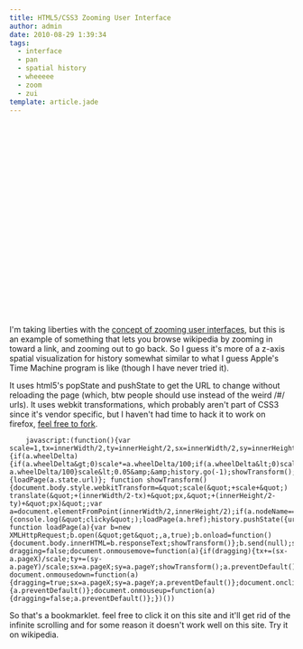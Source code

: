 ```yaml
---
title: HTML5/CSS3 Zooming User Interface
author: admin
date: 2010-08-29 1:39:34
tags: 
  - interface
  - pan
  - spatial history
  - wheeeee
  - zoom
  - zui
template: article.jade
---
```


<object style="height: 344px; width: 425px;" classid="clsid:d27cdb6e-ae6d-11cf-96b8-444553540000" width="100" height="100" codebase="http://download.macromedia.com/pub/shockwave/cabs/flash/swflash.cab#version=6,0,40,0"><param name="allowFullScreen" value="true" /><param name="allowScriptAccess" value="always" /><param name="src" value="http://www.youtube.com/v/Zus6yre73Qc?version=3" /><param name="allowfullscreen" value="true" /><embed style="height: 344px; width: 425px;" type="application/x-shockwave-flash" width="100" height="100" src="http://www.youtube.com/v/Zus6yre73Qc?version=3" allowscriptaccess="always" allowfullscreen="true"></embed></object>

I'm taking liberties with the [concept of zooming user interfaces](http://en.wikipedia.org/wiki/Zooming_user_interface), but this is an example of something that lets you browse wikipedia by zooming in toward a link, and zooming out to go back. So I guess it's more of a z-axis spatial visualization for history somewhat similar to what I guess Apple's Time Machine program is like (though I have never tried it).

It uses html5's popState and pushState to get the URL to change without reloading the page (which, btw people should use instead of the weird /#/ urls). It uses webkit transformations, which probably aren't part of CSS3 since it's vendor specific, but I haven't had time to hack it to work on firefox, [feel free to fork](http://github.com/antimatter15/zui/blob/master/zui.js).

		javascript:(function(){var scale=1,tx=innerWidth/2,ty=innerHeight/2,sx=innerWidth/2,sy=innerHeight/2;document.onmousewheel=function(a){if(a.wheelDelta){if(a.wheelDelta&gt;0)scale*=a.wheelDelta/100;if(a.wheelDelta&lt;0)scale/=-a.wheelDelta/100}scale&lt;0.05&amp;&amp;history.go(-1);showTransform();a.preventDefault()};window.onpopstate=function(a){loadPage(a.state.url)}; function showTransform(){document.body.style.webkitTransform=&quot;scale(&quot;+scale+&quot;) translate(&quot;+(innerWidth/2-tx)+&quot;px,&quot;+(innerHeight/2-ty)+&quot;px)&quot;;var a=document.elementFromPoint(innerWidth/2,innerHeight/2);if(a.nodeName==&quot;A&quot;&amp;&amp;a.offsetWidth*scale&gt;0.3*innerWidth&amp;&amp;a.offsetHeight*scale&gt;0.3*innerHeight){console.log(&quot;clicky&quot;);loadPage(a.href);history.pushState({url:a.href},a.href,a.href)}} function loadPage(a){var b=new XMLHttpRequest;b.open(&quot;get&quot;,a,true);b.onload=function(){document.body.innerHTML=b.responseText;showTransform()};b.send(null);scale=1;tx=innerWidth/2;ty=innerHeight/2;sx=innerWidth/2;sy=innerHeight/2;showTransform()}var dragging=false;document.onmousemove=function(a){if(dragging){tx+=(sx-a.pageX)/scale;ty+=(sy-a.pageY)/scale;sx=a.pageX;sy=a.pageY;showTransform();a.preventDefault();a.stopPropagation()}}; document.onmousedown=function(a){dragging=true;sx=a.pageX;sy=a.pageY;a.preventDefault()};document.onclick=function(a){a.preventDefault()};document.onmouseup=function(a){dragging=false;a.preventDefault()};})())

So that's a bookmarklet. feel free to click it on this site and it'll get rid of the infinite scrolling and for some reason it doesn't work well on this site. Try it on wikipedia.
